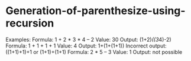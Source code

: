 # Generation-of-parenthesize-using-recursion

Examples:
Formula: 1 + 2 * 3 * 4 – 2
Value: 30
Output: (1+2)*((3*4)-2)
Formula: 1 + 1 + 1 + 1
Value: 4
Output: 1+(1+(1+1))
Incorrect output: ((1+1)+1)+1 or (1+1)+(1+1)
Formula: 2 * 5 – 3
Value: 1
Output: not possible
